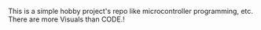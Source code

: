 This is a simple hobby project's repo like microcontroller programming, etc.
There are more Visuals than CODE.! 
